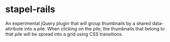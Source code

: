 stapel-rails
============

An experimental jQuery plugin that will group thumbnails by a shared data-attribute into a pile. When clicking on the pile, the thumbnails that belong to that pile will be spread into a grid using CSS transitions.
